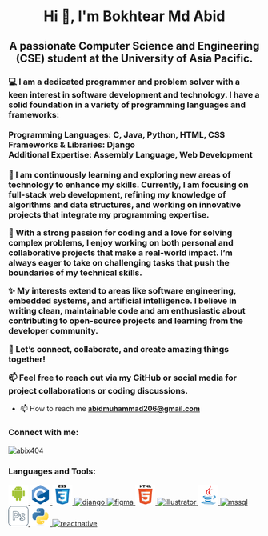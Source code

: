 <h1 align="center">Hi 👋, I'm Bokhtear Md Abid</h1>
<h2 align="center">A passionate Computer Science and Engineering (CSE) student at the University of Asia Pacific.</h2>
<h3 align="left">
💻 I am a dedicated programmer and problem solver with a keen interest in software development and technology. I have a solid foundation in a variety of programming languages and frameworks: <br>
<br>
Programming Languages: C, Java, Python, HTML, CSS <br>
Frameworks & Libraries: Django <br>
Additional Expertise: Assembly Language, Web Development <br>
<br>
🌱 I am continuously learning and exploring new areas of technology to enhance my skills. Currently, I am focusing on full-stack web development, refining my knowledge of algorithms and data structures, and working on innovative projects that integrate my programming expertise. <br>

🚀 With a strong passion for coding and a love for solving complex problems, I enjoy working on both personal and collaborative projects that make a real-world impact. I’m always eager to take on challenging tasks that push the boundaries of my technical skills. <br>

✨ My interests extend to areas like software engineering, embedded systems, and artificial intelligence. I believe in writing clean, maintainable code and am enthusiastic about contributing to open-source projects and learning from the developer community. <br>

🔗 Let’s connect, collaborate, and create amazing things together! <br>

📫 Feel free to reach out via my GitHub or social media for project collaborations or coding discussions.
</h3>

- 📫 How to reach me **abidmuhammad206@gmail.com**

<h3 align="left">Connect with me:</h3>
<p align="left">
<a href="https://instagram.com/abix404" target="blank"><img align="center" src="https://raw.githubusercontent.com/rahuldkjain/github-profile-readme-generator/master/src/images/icons/Social/instagram.svg" alt="abix404" height="30" width="40" /></a>
</p>

<h3 align="left">Languages and Tools:</h3>
<p align="left"> <a href="https://developer.android.com" target="_blank" rel="noreferrer"> <img src="https://raw.githubusercontent.com/devicons/devicon/master/icons/android/android-original-wordmark.svg" alt="android" width="40" height="40"/> </a> <a href="https://www.cprogramming.com/" target="_blank" rel="noreferrer"> <img src="https://raw.githubusercontent.com/devicons/devicon/master/icons/c/c-original.svg" alt="c" width="40" height="40"/> </a> <a href="https://www.w3schools.com/css/" target="_blank" rel="noreferrer"> <img src="https://raw.githubusercontent.com/devicons/devicon/master/icons/css3/css3-original-wordmark.svg" alt="css3" width="40" height="40"/> </a> <a href="https://www.djangoproject.com/" target="_blank" rel="noreferrer"> <img src="https://cdn.worldvectorlogo.com/logos/django.svg" alt="django" width="40" height="40"/> </a> <a href="https://www.figma.com/" target="_blank" rel="noreferrer"> <img src="https://www.vectorlogo.zone/logos/figma/figma-icon.svg" alt="figma" width="40" height="40"/> </a> <a href="https://www.w3.org/html/" target="_blank" rel="noreferrer"> <img src="https://raw.githubusercontent.com/devicons/devicon/master/icons/html5/html5-original-wordmark.svg" alt="html5" width="40" height="40"/> </a> <a href="https://www.adobe.com/in/products/illustrator.html" target="_blank" rel="noreferrer"> <img src="https://www.vectorlogo.zone/logos/adobe_illustrator/adobe_illustrator-icon.svg" alt="illustrator" width="40" height="40"/> </a> <a href="https://www.java.com" target="_blank" rel="noreferrer"> <img src="https://raw.githubusercontent.com/devicons/devicon/master/icons/java/java-original.svg" alt="java" width="40" height="40"/> </a> <a href="https://www.microsoft.com/en-us/sql-server" target="_blank" rel="noreferrer"> <img src="https://www.svgrepo.com/show/303229/microsoft-sql-server-logo.svg" alt="mssql" width="40" height="40"/> </a> <a href="https://www.photoshop.com/en" target="_blank" rel="noreferrer"> <img src="https://raw.githubusercontent.com/devicons/devicon/master/icons/photoshop/photoshop-line.svg" alt="photoshop" width="40" height="40"/> </a> <a href="https://www.python.org" target="_blank" rel="noreferrer"> <img src="https://raw.githubusercontent.com/devicons/devicon/master/icons/python/python-original.svg" alt="python" width="40" height="40"/> </a> <a href="https://reactnative.dev/" target="_blank" rel="noreferrer"> <img src="https://reactnative.dev/img/header_logo.svg" alt="reactnative" width="40" height="40"/> </a> </p>
